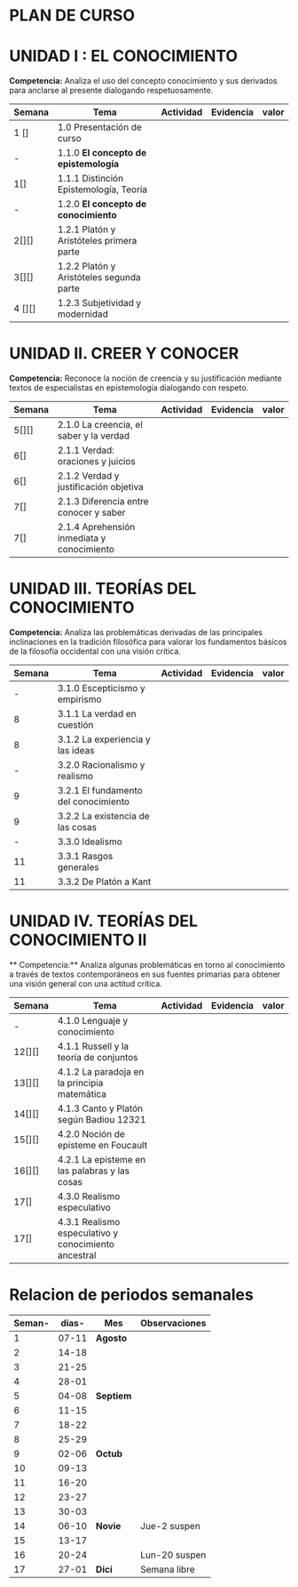 # PLAN DE CURSO 

# UNIDAD I : EL CONOCIMIENTO  
**Competencia:** 
Analiza el uso del concepto conocimiento y sus derivados para anclarse al
presente dialogando respetuosamente.


| Semana | Tema                                     | Actividad | Evidencia | valor |
|--------|------------------------------------------|-----------|-----------|-------|
| 1 []   | 1.0 Presentación de curso                |           |           |       |
| -      | 1.1.0 **El concepto de epistemología**   |           |           |       |
| 1[]    | 1.1.1 Distinción  Epistemología, Teoría  |           |           |       |
| -      | 1.2.0 **El concepto de conocimiento**    |           |           |       |
| 2[][]  | 1.2.1 Platón y Aristóteles primera parte |           |           |       |
| 3[][]  | 1.2.2 Platón y Aristóteles segunda parte |           |           |       |
| 4 [][] | 1.2.3 Subjetividad y modernidad          |           |           |       |


# UNIDAD II. CREER Y CONOCER
**Competencia:**
Reconoce la noción de creencia y su justificación mediante textos de especialistas 
en epistemología dialogando con respeto.


| Semana | Tema                                       | Actividad | Evidencia | valor |
|--------|--------------------------------------------|-----------|-----------|-------|
| 5[][]  | 2.1.0 La creencia, el saber y la verdad    |           |           |       |
| 6[]    | 2.1.1 Verdad: oraciones y juicios          |           |           |       |
| 6[]    | 2.1.2 Verdad y justificación objetiva      |           |           |       |
| 7[]    | 2.1.3 Diferencia entre conocer y saber     |           |           |       |
| 7[]    | 2.1.4 Aprehensión inmediata y conocimiento |           |           |       |




# UNIDAD III. TEORÍAS DEL CONOCIMIENTO  
**Competencia:** 
 Analiza las problemáticas derivadas de las principales inclinaciones en la tradición
filosófica para valorar los fundamentos básicos de la filosofía occidental con una
visión crítica.


| Semana | Tema                                  | Actividad | Evidencia | valor |
|--------|---------------------------------------|-----------|-----------|-------|
| -      | 3.1.0 Escepticismo y empirismo        |           |           |       |
| 8      | 3.1.1 La verdad en cuestión           |           |           |       |
| 8      | 3.1.2 La experiencia y las ideas      |           |           |       |
| -      | 3.2.0 Racionalismo y realismo         |           |           |       |
| 9      | 3.2.1 El fundamento  del conocimiento |           |           |       |
| 9      | 3.2.2 La existencia de las cosas      |           |           |       |
| -      | 3.3.0 Idealismo                       |           |           |       |
| 11     | 3.3.1 Rasgos generales                |           |           |       |
| 11     | 3.3.2 De Platón a Kant                |           |           |       |
 

 
# UNIDAD IV. TEORÍAS DEL CONOCIMIENTO II 
** Competencia:** 
Analiza algunas problemáticas en torno al conocimiento a través de
textos contemporáneos en sus fuentes primarias para obtener una visión 
general con una actitud crítica.



| Semana | Tema                                                 | Actividad | Evidencia | valor |
|--------|------------------------------------------------------|-----------|-----------|-------|
| -      | 4.1.0 Lenguaje y conocimiento                        |           |           |       |
| 12[][] | 4.1.1 Russell y la teoría de conjuntos               |           |           |       |
| 13[][] | 4.1.2 La paradoja en la principia matemática         |           |           |       |
| 14[][] | 4.1.3 Canto y Platón según Badiou   12321                 |           |           |       |
| 15[][] | 4.2.0 Noción de episteme en Foucault                 |           |           |       |
| 16[][] | 4.2.1 La episteme en las palabras y las cosas        |           |           |       |
| 17[]   | 4.3.0 Realismo especulativo                          |           |           |       |
| 17[]   | 4.3.1 Realismo especulativo y conocimiento ancestral |           |           |       |




# Relacion de periodos semanales 
 

| Seman- | dias- | Mes         | Observaciones    |
|--------|-------|-------------|------------------|
| 1      | 07-11 | **Agosto**  |                  |
| 2      | 14-18 |             |                  |
| 3      | 21-25 |             |                  |
| 4      | 28-01 |             |                  |
| 5      | 04-08 | **Septiem** |                  |
| 6      | 11-15 |             |                  |
| 7      | 18-22 |             |                  |
| 8      | 25-29 |             |                  |
| 9      | 02-06 | **Octub**   |                  |
| 10     | 09-13 |             |                  |
| 11     | 16-20 |             |                  |
| 12     | 23-27 |             |                  |
| 13     | 30-03 |             |                  |
| 14     | 06-10 | **Novie**   | Jue-2 suspen     |
| 15     | 13-17 |             |                  |
| 16     | 20-24 |             | Lun-20 suspen    |
| 17     | 27-01 | **Dici**    | Semana libre     |

